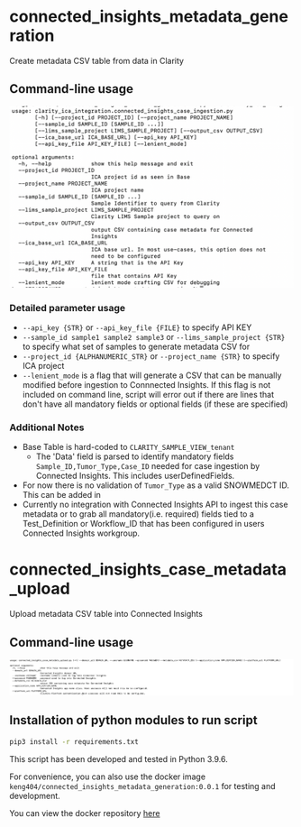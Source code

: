 # connected_insights_metadata_generation

Create metadata CSV table from data in Clarity

## Command-line usage

![Image](https://github.com/keng404/connected_insights_metadata_generation/blob/main/script_usage_help.png)

### Detailed parameter usage

- ```--api_key {STR}``` or ```--api_key_file {FILE}``` to specify API KEY
- ```--sample_id sample1 sample2 sample3``` or ```--lims_sample_project {STR}``` to specify what set of samples to generate metadata CSV for
- ```--project_id {ALPHANUMERIC_STR}``` or ```--project_name {STR}``` to specify ICA project
- ```--lenient_mode``` is a flag that will generate a CSV that can be manually modified before ingestion to Connnected Insights.
If this flag is not included on command line, script will error out if there are lines that don't have all mandatory fields or optional fields (if these are specified)

### Additional Notes

- Base Table is hard-coded to ```CLARITY_SAMPLE_VIEW_tenant```
    - The 'Data' field is parsed to identify mandatory fields ```Sample_ID,Tumor_Type,Case_ID``` needed for case ingestion by Connected Insights.
    This includes userDefinedFields. 
- For now there is no validation of ```Tumor_Type``` as a valid SNOWMEDCT ID. This can be added in
- Currently no integration with Connected Insights API to ingest this case metadata or to grab all mandatory(i.e. required) fields tied to a Test_Definition or Workflow_ID that has been configured in users Connected Insights workgroup.

# connected_insights_case_metadata_upload

Upload metadata CSV table into Connected Insights

## Command-line usage

![Image](https://github.com/keng404/connected_insights_metadata_generation/blob/main/Help_screenshot.connected_insights_case_metadata_upload.png)

## Installation of python modules to run script

``` bash
pip3 install -r requirements.txt
```

This script has been developed and tested in Python 3.9.6.

For convenience, you can also use the docker image ```keng404/connected_insights_metadata_generation:0.0.1``` for testing and development. 

You can view the docker repository [here](https://hub.docker.com/repository/docker/keng404/connected_insights_metadata_generation/general)
